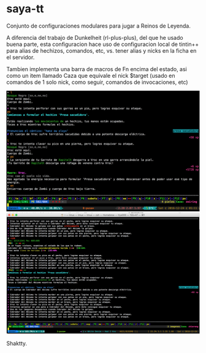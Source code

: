 # saya-tt
Conjunto de configuraciones modulares para jugar a Reinos de Leyenda.

A diferencia del trabajo de Dunkelheit (rl-plus-plus), del que he usado buena parte, esta configuracion hace uso de configuracion local de tintin++ para alias de hechizos, comandos, etc, vs. tener alias y nicks en la ficha en el servidor.

Tambien implementa una barra de macros de Fn encima del estado, asi como un item llamado Caza que equivale el nick $target (usado en comandos de 1 solo nick, como seguir, comandos de invocaciones, etc)

![screenshot](saya-tt.png)
![screenshot](aeltas-tt.png)


Shaktty.
